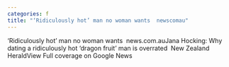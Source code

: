 ```yaml
---
categories: f
title: "‘Ridiculously hot’ man no woman wants  newscomau"
---
```

‘Ridiculously hot’ man no woman wants&nbsp;&nbsp;news.com.auJana Hocking: Why dating a ridiculously hot ‘dragon fruit’ man is overrated&nbsp;&nbsp;New Zealand HeraldView Full coverage on Google News